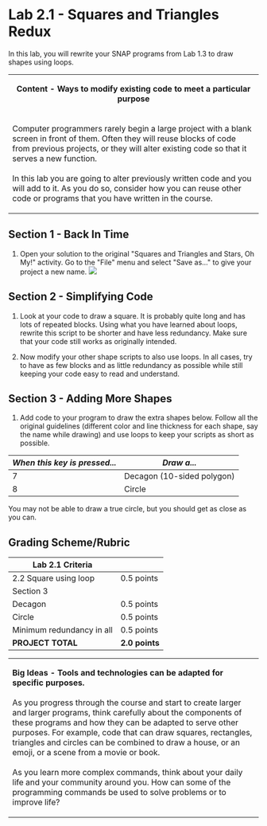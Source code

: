 <!--- REVISED -->
# Lab 2.1 - Squares and Triangles Redux
In this lab, you will rewrite your SNAP programs from Lab 1.3 to draw shapes using loops.

<table>
<tr> <td>
  
<strong><center>Content - Ways to modify existing code to meet a particular purpose</center></strong></br><br>
Computer programmers rarely begin a large project with a blank screen in front of them. Often they will reuse blocks of code from previous projects, or they will alter existing code so that it serves a new function.<br><br>
In this lab you are going to alter previously written code and you will add to it. As you do so, consider how you can reuse other code or programs that you have written in the course.
</td>
</tr>
</table>

## Section 1 - Back In Time

1.  Open your solution to the original "Squares and Triangles and Stars, Oh My!" activity.  Go to the "File" menu and select "Save as..." to give your project a new name.
    ![](<save as.png>)

## Section 2 - Simplifying Code

1.  Look at your code to draw a square.  It is probably quite long and has lots of repeated blocks.  Using what you have learned about loops, rewrite this script to be shorter and have less redundancy.  Make sure that your code still works as originally intended.

2.  Now modify your other shape scripts to also use loops.  In all cases, try to have as few blocks and as little redundancy as possible while still keeping your code easy to read and understand.

## Section 3 - Adding More Shapes

1.  Add code to your program to draw the extra shapes below.  Follow all the original guidelines (different color and line thickness for each shape, say the name while drawing) and use loops to keep your scripts as short as possible.

| _When this key is pressed..._ | _Draw a..._                |
| ----------------------------- | -------------------------- |
| 7                             | Decagon (10-sided polygon) |
| 8                             | Circle                     |

You may not be able to draw a true circle, but you should get as close as you can.

## Grading Scheme/Rubric

| **Lab 2.1 Criteria**                |                |
| ----------------------------------- | -------------- |
| 2.2 Square using loop               | 0.5 points     |
| Section 3                           |                |
| Decagon                             | 0.5 points     |
| Circle                              | 0.5 points     |
| Minimum redundancy in all           | 0.5 points     |
| **PROJECT TOTAL**                   | **2.0 points** |



<table>

<tr> 
<td>
  
<strong>Big Ideas - Tools and technologies can be adapted for specific purposes.</strong></br><br>
As you progress through the course and start to create larger and larger programs, think carefully about the components of these programs and how they can be adapted to serve other purposes. For example, code that can draw squares, rectangles, triangles and circles can be combined to draw a house, or an emoji, or a scene from a movie or book.<br><br>
As you learn more complex commands, think about your daily life and your community around you. How can some of the programming commands be used to solve problems or to improve life?



</td>

</tr>

</table>


